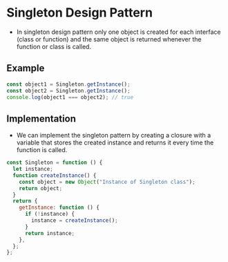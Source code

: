 # Singleton Design Pattern

- In singleton design pattern only one object is created for each interface (class or function) and the same object is returned whenever the function or class is called.

## Example

```javascript
const object1 = Singleton.getInstance();
const object2 = Singleton.getInstance();
console.log(object1 === object2); // true
```

## Implementation

- We can implement the singleton pattern by creating a closure with a variable that stores the created instance and returns it every time the function is called.

```javascript
const Singleton = function () {
  let instance;
  function createInstance() {
    const object = new Object("Instance of Singleton class");
    return object;
  }
  return {
    getInstance: function () {
      if (!instance) {
        instance = createInstance();
      }
      return instance;
    },
  };
};
```
